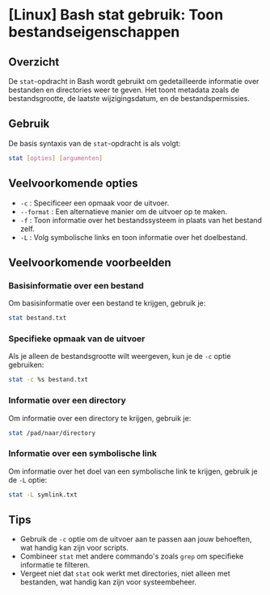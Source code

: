 # [Linux] Bash stat gebruik: Toon bestandseigenschappen

## Overzicht
De `stat`-opdracht in Bash wordt gebruikt om gedetailleerde informatie over bestanden en directories weer te geven. Het toont metadata zoals de bestandsgrootte, de laatste wijzigingsdatum, en de bestandspermissies.

## Gebruik
De basis syntaxis van de `stat`-opdracht is als volgt:

```bash
stat [opties] [argumenten]
```

## Veelvoorkomende opties
- `-c` : Specificeer een opmaak voor de uitvoer.
- `--format` : Een alternatieve manier om de uitvoer op te maken.
- `-f` : Toon informatie over het bestandssysteem in plaats van het bestand zelf.
- `-L` : Volg symbolische links en toon informatie over het doelbestand.

## Veelvoorkomende voorbeelden

### Basisinformatie over een bestand
Om basisinformatie over een bestand te krijgen, gebruik je:

```bash
stat bestand.txt
```

### Specifieke opmaak van de uitvoer
Als je alleen de bestandsgrootte wilt weergeven, kun je de `-c` optie gebruiken:

```bash
stat -c %s bestand.txt
```

### Informatie over een directory
Om informatie over een directory te krijgen, gebruik je:

```bash
stat /pad/naar/directory
```

### Informatie over een symbolische link
Om informatie over het doel van een symbolische link te krijgen, gebruik je de `-L` optie:

```bash
stat -L symlink.txt
```

## Tips
- Gebruik de `-c` optie om de uitvoer aan te passen aan jouw behoeften, wat handig kan zijn voor scripts.
- Combineer `stat` met andere commando's zoals `grep` om specifieke informatie te filteren.
- Vergeet niet dat `stat` ook werkt met directories, niet alleen met bestanden, wat handig kan zijn voor systeembeheer.